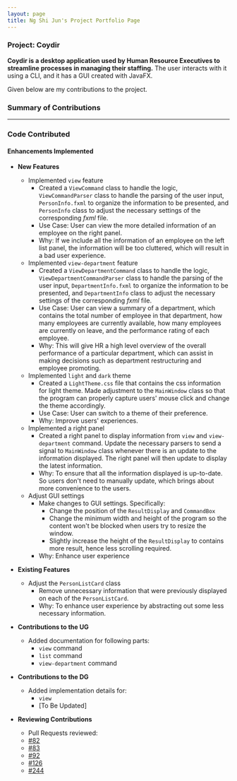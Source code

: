 ```yaml
---
layout: page
title: Ng Shi Jun's Project Portfolio Page
---
```


### Project: Coydir

**Coydir is a desktop application used by Human Resource Executives to streamline processes in managing their staffing.** The user interacts with it using a CLI, and it has a GUI created with JavaFX.

Given below are my contributions to the project.

### Summary of Contributions

---

### Code Contributed

#### Enhancements Implemented

- **New Features**
  - Implemented `view` feature
    - Created a `ViewCommand` class to handle the logic, `ViewCommandParser` class to handle the parsing of the user input, `PersonInfo.fxml` to organize the information to be presented, and `PersonInfo` class to adjust the necessary settings of the corresponding _fxml_ file.
    - Use Case: User can view the more detailed information of an employee on the right panel.
    - Why: If we include all the information of an employee on the left list panel, the information will be too cluttered, which will result in a bad user experience.
  - Implemented `view-department` feature
    - Created a `ViewDepartmentCommand` class to handle the logic, `ViewDepartmentCommandParser` class to handle the parsing of the user input, `DepartmentInfo.fxml` to organize the information to be presented, and `DepartmentInfo` class to adjust the necessary settings of the corresponding _fxml_ file.
    - Use Case: User can view a summary of a department, which contains the total number of employee in that department, how many employees are currently available, how many employees are currently on leave, and the performance rating of each employee.
    - Why: This will give HR a high level overview of the overall performance of a particular department, which can assist in making decisions such as department restructuring and employee promoting.
  - Implemented `light` and `dark` theme
    - Created a `LightTheme.css` file that contains the css information for light theme. Made adjustment to the `MainWindow` class so that the program can properly capture users' mouse click and change the theme accordingly.
    - Use Case: User can switch to a theme of their preference.
    - Why: Improve users' experiences.
  - Implemented a right panel
    - Created a right panel to display information from `view` and `view-department` command. Update the necessary parsers to send a signal to `MainWindow` class whenever there is an update to the information displayed. The right panel will then update to display the latest information.
    - Why: To ensure that all the information displayed is up-to-date. So users don't need to manually update, which brings about more convenience to the users.
  - Adjust GUI settings
    - Make changes to GUI settings. Specifically:
      - Change the position of the `ResultDisplay` and `CommandBox`
      - Change the minimum width and height of the program so the content won't be blocked when users try to resize the window.
      - Slightly increase the height of the `ResultDisplay` to contains more result, hence less scrolling required.
    - Why: Enhance user experience
- **Existing Features**
  - Adjust the `PersonListCard` class
    - Remove unnecessary information that were previously displayed on each of the `PersonListCard`.
    - Why: To enhance user experience by abstracting out some less necessary information.

- **Contributions to the UG**
  - Added documentation for following parts:
    - `view` command
    - `list` command
    - `view-department` command

- **Contributions to the DG**
  - Added implementation details for:
    - `view`
    - [To Be Updated]

- **Reviewing Contributions**
  - Pull Requests reviewed:
  - [#82](https://github.com/AY2223S1-CS2103T-T15-1/tp/pull/82)
  - [#83](https://github.com/AY2223S1-CS2103T-T15-1/tp/pull/83)
  - [#92](https://github.com/AY2223S1-CS2103T-T15-1/tp/pull/92)
  - [#126](https://github.com/AY2223S1-CS2103T-T15-1/tp/pull/126)
  - [#244](https://github.com/AY2223S1-CS2103T-T15-1/tp/pull/244)
